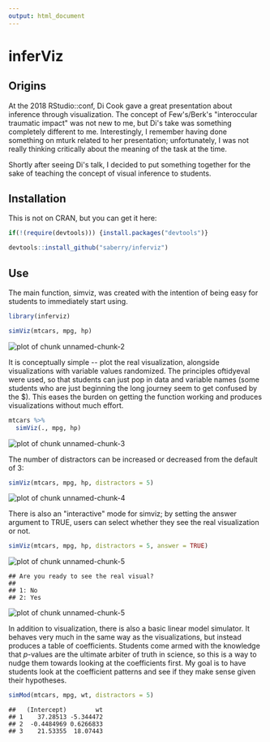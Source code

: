 ```yaml
---
output: html_document
---
```




# inferViz

## Origins

At the 2018 RStudio::conf, Di Cook gave a great presentation about inference through visualization. The concept of Few's/Berk's "interoccular traumatic impact" was not new to me, but Di's take was something completely different to me. Interestingly, I remember having done something on mturk related to her presentation; unfortunately, I was not really thinking critically about the meaning of the task at the time.

Shortly after seeing Di's talk, I decided to put something together for the sake of teaching the concept of visual inference to students. 

## Installation

This is not on CRAN, but you can get it here:


```r
if(!(require(devtools))) {install.packages("devtools")}

devtools::install_github("saberry/inferviz")
```


## Use 

The main function, simviz, was created with the intention of being easy for students to immediately start using.


```r
library(inferviz)

simViz(mtcars, mpg, hp)
```

![plot of chunk unnamed-chunk-2](figure/unnamed-chunk-2-1.png)

It is conceptually simple -- plot the real visualization, alongside visualizations with variable values randomized. The principles oftidyeval were used, so that students can just pop in data and variable names (some students who are just beginning the long journey seem to get confused by the \$). This eases the burden on getting the function working and produces visualizations without much effort. 


```r
mtcars %>% 
  simViz(., mpg, hp)
```

![plot of chunk unnamed-chunk-3](figure/unnamed-chunk-3-1.png)

The number of distractors can be increased or decreased from the default of 3:


```r
simViz(mtcars, mpg, hp, distractors = 5)
```

![plot of chunk unnamed-chunk-4](figure/unnamed-chunk-4-1.png)

There is also an "interactive" mode for simviz; by setting the answer argument to TRUE, users can select whether they see the real visualization or not. 


```r
simViz(mtcars, mpg, hp, distractors = 5, answer = TRUE)
```

![plot of chunk unnamed-chunk-5](figure/unnamed-chunk-5-1.png)

```
## Are you ready to see the real visual? 
## 
## 1: No
## 2: Yes
```

![plot of chunk unnamed-chunk-5](figure/unnamed-chunk-5-2.png)

In addition to visualization, there is also a basic linear model simulator. It behaves very much in the same way as the visualizations, but instead produces a table of coefficients. Students come armed with the knowledge that *p*-values are the ultimate arbiter of truth in science, so this is a way to nudge them towards looking at the coefficients first. My goal is to have students look at the coefficient patterns and see if they make sense given their hypotheses.


```r
simMod(mtcars, mpg, wt, distractors = 5)
```

```
##   (Intercept)        wt
## 1    37.28513 -5.344472
## 2  -0.4484969 0.6266833
## 3    21.53355  18.07443
```

